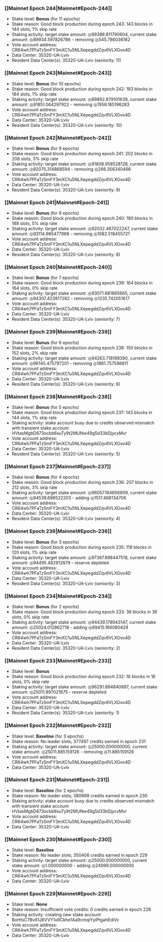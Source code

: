 ### [[Mainnet Epoch 244|Mainnet#Epoch-244]]
* Stake level: **Bonus** (for 11 epochs)
* Stake reason: Good block production during epoch 243: 143 blocks in 144 slots, 1% skip rate
* Staking activity: target stake amount: ◎89388.811790604, current stake amount: ◎89934.597826786 - removing ◎545.786036182
* Vote account address: CR64wh7PFaTz5mFY3mXC1u5NLXepegddZqv6VLXGvo4D
* Data Center: 35320-UA-Lviv
* Resident Data Center(s): 35320-UA-Lviv (seniority: 11)
### [[Mainnet Epoch 243|Mainnet#Epoch-243]]
* Stake level: **Bonus** (for 10 epochs)
* Stake reason: Good block production during epoch 242: 183 blocks in 184 slots, 1% skip rate
* Staking activity: target stake amount: ◎89892.879101639, current stake amount: ◎91851.064297922 - removing ◎1958.185196283
* Vote account address: CR64wh7PFaTz5mFY3mXC1u5NLXepegddZqv6VLXGvo4D
* Data Center: 35320-UA-Lviv
* Resident Data Center(s): 35320-UA-Lviv (seniority: 10)
### [[Mainnet Epoch 242|Mainnet#Epoch-242]]
* Stake level: **Bonus** (for 9 epochs)
* Stake reason: Good block production during epoch 241: 202 blocks in 208 slots, 3% skip rate
* Staking activity: target stake amount: ◎91808.958528128, current stake amount: ◎92075.314868594 - removing ◎266.356340466
* Vote account address: CR64wh7PFaTz5mFY3mXC1u5NLXepegddZqv6VLXGvo4D
* Data Center: 35320-UA-Lviv
* Resident Data Center(s): 35320-UA-Lviv (seniority: 9)
### [[Mainnet Epoch 241|Mainnet#Epoch-241]]
* Stake level: **Bonus** (for 8 epochs)
* Stake reason: Good block production during epoch 240: 180 blocks in 188 slots, 5% skip rate
* Staking activity: target stake amount: ◎92032.467022247, current stake amount: ◎93114.985477968 - removing ◎1082.518455721
* Vote account address: CR64wh7PFaTz5mFY3mXC1u5NLXepegddZqv6VLXGvo4D
* Data Center: 35320-UA-Lviv
* Resident Data Center(s): 35320-UA-Lviv (seniority: 8)
### [[Mainnet Epoch 240|Mainnet#Epoch-240]]
* Stake level: **Bonus** (for 7 epochs)
* Stake reason: Good block production during epoch 239: 164 blocks in 164 slots, 0% skip rate
* Staking activity: target stake amount: ◎93071.681865665, current stake amount: ◎94307.423917282 - removing ◎1235.742051617
* Vote account address: CR64wh7PFaTz5mFY3mXC1u5NLXepegddZqv6VLXGvo4D
* Data Center: 35320-UA-Lviv
* Resident Data Center(s): 35320-UA-Lviv (seniority: 7)
### [[Mainnet Epoch 239|Mainnet#Epoch-239]]
* Stake level: **Bonus** (for 6 epochs)
* Stake reason: Good block production during epoch 238: 150 blocks in 152 slots, 2% skip rate
* Staking activity: target stake amount: ◎94263.718198390, current stake amount: ◎96145.475797201 - removing ◎1881.757598811
* Vote account address: CR64wh7PFaTz5mFY3mXC1u5NLXepegddZqv6VLXGvo4D
* Data Center: 35320-UA-Lviv
* Resident Data Center(s): 35320-UA-Lviv (seniority: 6)
### [[Mainnet Epoch 238|Mainnet#Epoch-238]]
* Stake level: **Bonus** (for 5 epochs)
* Stake reason: Good block production during epoch 237: 143 blocks in 144 slots, 1% skip rate
* Staking activity: stake account busy due to credits observed mismatch with transient stake account HVtasMgbD873ocbb6suTy9t2MUNw49g5d33bDjycxMvr
* Vote account address: CR64wh7PFaTz5mFY3mXC1u5NLXepegddZqv6VLXGvo4D
* Data Center: 35320-UA-Lviv
* Resident Data Center(s): 35320-UA-Lviv (seniority: 5)
### [[Mainnet Epoch 237|Mainnet#Epoch-237]]
* Stake level: **Bonus** (for 4 epochs)
* Stake reason: Good block production during epoch 236: 207 blocks in 212 slots, 3% skip rate
* Staking activity: target stake amount: ◎96057.164656909, current stake amount: ◎94539.696522203 - adding ◎1517.468134706
* Vote account address: CR64wh7PFaTz5mFY3mXC1u5NLXepegddZqv6VLXGvo4D
* Data Center: 35320-UA-Lviv
* Resident Data Center(s): 35320-UA-Lviv (seniority: 4)
### [[Mainnet Epoch 236|Mainnet#Epoch-236]]
* Stake level: **Bonus** (for 3 epochs)
* Stake reason: Good block production during epoch 235: 119 blocks in 120 slots, 1% skip rate
* Staking activity: target stake amount: ◎97387.898447518, current stake amount: ◎94495.482912879 - reserve depleted
* Vote account address: CR64wh7PFaTz5mFY3mXC1u5NLXepegddZqv6VLXGvo4D
* Data Center: 35320-UA-Lviv
* Resident Data Center(s): 35320-UA-Lviv (seniority: 3)
### [[Mainnet Epoch 234|Mainnet#Epoch-234]]
* Stake level: **Bonus** (for 2 epochs)
* Stake reason: Good block production during epoch 233: 36 blocks in 36 slots, 0% skip rate
* Staking activity: target stake amount: ◎94439.178943147, current stake amount: ◎25024.012862718 - adding ◎69415.166080429
* Vote account address: CR64wh7PFaTz5mFY3mXC1u5NLXepegddZqv6VLXGvo4D
* Data Center: 35320-UA-Lviv
* Resident Data Center(s): 35320-UA-Lviv (seniority: 2)
### [[Mainnet Epoch 233|Mainnet#Epoch-233]]
* Stake level: **Bonus**
* Stake reason: Good block production during epoch 232: 16 blocks in 16 slots, 0% skip rate
* Staking activity: target stake amount: ◎96291.894840897, current stake amount: ◎25011.897021875 - reserve depleted
* Vote account address: CR64wh7PFaTz5mFY3mXC1u5NLXepegddZqv6VLXGvo4D
* Data Center: 35320-UA-Lviv
* Resident Data Center(s): 35320-UA-Lviv (seniority: 1)
### [[Mainnet Epoch 232|Mainnet#Epoch-232]]
* Stake level: **Baseline** (for 3 epochs)
* Stake reason: No leader slots; 377497 credits earned in epoch 231
* Staking activity: target stake amount: ◎25000.000000000, current stake amount: ◎25011.885159126 - removing ◎11.885159126
* Vote account address: CR64wh7PFaTz5mFY3mXC1u5NLXepegddZqv6VLXGvo4D
* Data Center: 35320-UA-Lviv
### [[Mainnet Epoch 231|Mainnet#Epoch-231]]
* Stake level: **Baseline** (for 2 epochs)
* Stake reason: No leader slots; 380699 credits earned in epoch 230
* Staking activity: stake account busy due to credits observed mismatch with transient stake account HVtasMgbD873ocbb6suTy9t2MUNw49g5d33bDjycxMvr
* Vote account address: CR64wh7PFaTz5mFY3mXC1u5NLXepegddZqv6VLXGvo4D
* Data Center: 35320-UA-Lviv
### [[Mainnet Epoch 230|Mainnet#Epoch-230]]
* Stake level: **Baseline**
* Stake reason: No leader slots; 350406 credits earned in epoch 229
* Staking activity: target stake amount: ◎25000.000000000, current stake amount: ◎1.000000000 - adding ◎24999.000000000
* Vote account address: CR64wh7PFaTz5mFY3mXC1u5NLXepegddZqv6VLXGvo4D
* Data Center: 35320-UA-Lviv
### [[Mainnet Epoch 229|Mainnet#Epoch-229]]
* Stake level: **None**
* Stake reason: Insufficient vote credits: 0 credits earned in epoch 228
* Staking activity: creating new stake account BoHtsC7Bv61J6VVY1xRCkhe1Aa9cmqiYyiPtgahEdiVc
* Vote account address: CR64wh7PFaTz5mFY3mXC1u5NLXepegddZqv6VLXGvo4D
* Data Center: 35320-UA-Lviv